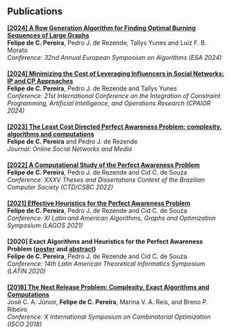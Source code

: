 <h2 style="margin-top:50px;">Publications</h2>

<div>
<strong><a href="https://doi.org/10.4230/LIPIcs.ESA.2024.94" target="_blank">[2024] A Row Generation Algorithm for Finding Optimal Burning Sequences of Large Graphs</a></strong><br>
<strong>Felipe de C. Pereira</strong>, Pedro J. de Rezende, Tallys Yunes and Luiz F. B. Morato<br>
<em>Conference: 32nd Annual European Symposium on Algorithms (ESA 2024)</em><br>
</div>

<div style="margin-top:20px;">
<strong><a href="https://doi.org/10.1007/978-3-031-60599-4_7" target="_blank">[2024] Minimizing the Cost of Leveraging Influencers in Social Networks: IP and CP Approaches</a></strong><br>
<strong>Felipe de C. Pereira</strong>, Pedro J. de Rezende and Tallys Yunes<br>
<em>Conference: 21st International Conference on the Integration of Constraint Programming, Artificial Intelligence, and Operations Research (CPAIOR 2024)</em><br>
</div>

<div style="margin-top:20px;">
<strong><a href="https://doi.org/10.1016/j.osnem.2023.100255" target="_blank">[2023] The Least Cost Directed Perfect Awareness Problem: complexity, algorithms and computations</a></strong><br>
<strong>Felipe de C. Pereira</strong> and Pedro J. de Rezende<br>
<em>Journal: Online Social Networks and Media</em><br>
</div>

<div style="margin-top:20px;">
<strong><a href="https://doi.org/10.5753/ctd.2022.222955" target="_blank">[2022] A Computational Study of the Perfect Awareness Problem</a></strong><br>
<strong>Felipe de C. Pereira</strong>, Pedro J. de Rezende and Cid C. de Souza<br>
<em>Conference: XXXV Theses and Dissertations Contest of the Brazilian Computer Society (CTD/CSBC 2022)</em><br>
</div>

<div style="margin-top:20px;">
<strong><a href="https://doi.org/10.1016/j.procs.2021.11.059" target="_blank">[2021] Effective Heuristics for the Perfect Awareness Problem</a></strong><br>
<strong>Felipe de C. Pereira</strong>, Pedro J. de Rezende and Cid C. de Souza<br>
<em>Conference: XI Latin and American Algorithms, Graphs and Optimization Symposium (LAGOS 2021)</em><br>
</div>

<div style="margin-top:20px;">
<strong>[2020] Exact Algorithms and Heuristics for the Perfect
Awareness Problem (<a href="https://www.ime.usp.br/~latin2020/posters/poster05.pdf" target="_blank">poster</a> and <a href="https://latin2020.ime.usp.br/posters/resumo05.pdf" target="_blank">abstract</a>)</strong><br>
<strong>Felipe de C. Pereira</strong>, Pedro J. de Rezende and Cid C. de Souza<br>
<em>Conference: 14th Latin American Theoretical Informatics Symposium (LATIN 2020)</em><br>
</div>

<div style="margin-top:20px;">
<strong><a href="https://doi.org/10.1007/978-3-319-96151-4_3" target="_blank">[2018] The Next Release Problem: Complexity,
Exact Algorithms and Computations</a></strong><br>
José C. A. Júnior, <strong>Felipe de C. Pereira</strong>, Marina V. A. Reis, and Breno P. Ribeiro<br>
<em>Conference: X International Symposium on Combinatorial Optimization (ISCO 2018)</em><br>
</div>